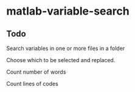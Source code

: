 # matlab-variable-search

## Todo

Search variables in one or more files in a folder 

Choose which to be selected and replaced. 

Count number of words

Count lines of codes